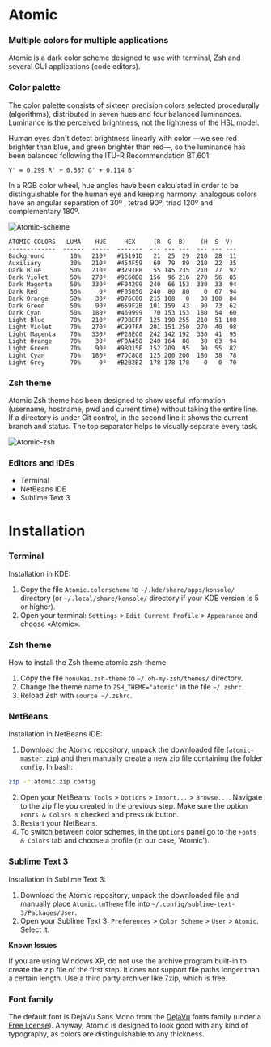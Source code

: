 # Atomic
### Multiple colors for multiple applications

Atomic is a dark color scheme designed to use with terminal, Zsh and several GUI applications (code editors).

### Color palette

The color palette consists of sixteen precision colors selected procedurally (algorithms), distributed in seven hues and four balanced luminances. Luminance is the perceived brightness, not the lightness of the HSL model.

Human eyes don't detect brightness linearly with color —we see red brighter than blue, and green brighter than red—, so the luminance has been balanced following the ITU-R Recommendation BT.601:

`Y' = 0.299 R' + 0.587 G' + 0.114 B'`

In a RGB color wheel, hue angles have been calculated in order to be distinguishable for the human eye and keeping harmony: analogous colors have an angular separation of 30º , tetrad 90º, triad 120º and complementary 180º. 

![Atomic-scheme](https://github.com/gerardbm/Atomic/blob/master/img/atomic-scheme.png)

```
ATOMIC COLORS   LUMA    HUE     HEX     (R  G  B)    (H  S  V)
-------------  ------  -----  -------  --- --- ---  --- --- ---
Background       10%   210º   #15191D   21  25  29  210  28  11
Auxiliary        30%   210º   #454F59   69  79  89  210  22  35
Dark Blue        50%   210º   #3791EB   55 145 235  210  77  92
Dark Violet      50%   270º   #9C60D8  156  96 216  270  56  85
Dark Magenta     50%   330º   #F04299  240  66 153  330  33  94
Dark Red         50%     0º   #F05050  240  80  80    0  67  94
Dark Orange      50%    30º   #D76C00  215 108   0   30 100  84
Dark Green       50%    90º   #659F2B  101 159  43   90  73  62
Dark Cyan        50%   180º   #469999   70 153 153  180  54  60
Light Blue       70%   210º   #7DBEFF  125 190 255  210  51 100
Light Violet     70%   270º   #C997FA  201 151 250  270  40  98
Light Magenta    70%   330º   #F28EC0  242 142 192  330  41  95
Light Orange     70%    30º   #F0A458  240 164  88   30  63  94
Light Green      70%    90º   #98D15F  152 209  95   90  55  82
Light Cyan       70%   180º   #7DC8C8  125 200 200  180  38  78
Light Grey       70%     0º   #B2B2B2  178 178 178    0   0  70
```

### Zsh theme

Atomic Zsh theme has been designed to show useful information (username, hostname, pwd and current time) without taking the entire line. If a directory is under Git control, in the second line it shows the current branch and status. The top separator helps to visually separate every task.

![Atomic-zsh](https://github.com/gerardbm/Atomic/blob/master/img/prompt-zsh.png)

### Editors and IDEs

- Terminal
- NetBeans IDE
- Sublime Text 3

# Installation
### Terminal

Installation in KDE:

1. Copy the file `Atomic.colorscheme` to `~/.kde/share/apps/konsole/` directory (or `~/.local/share/konsole/` directory if your KDE version is 5 or higher).
2. Open your terminal: `Settings` > `Edit Current Profile` > `Appearance` and choose «Atomic».

### Zsh theme

How to install the Zsh theme atomic.zsh-theme

1. Copy the file `honukai.zsh-theme` to `~/.oh-my-zsh/themes/` directory.
2. Change the theme name to `ZSH_THEME="atomic"` in the file `~/.zshrc`.
3. Reload Zsh with `source ~/.zshrc`.

### NetBeans

Installation in NetBeans IDE:

1. Download the Atomic repository, unpack the downloaded file (`atomic-master.zip`) and then manually create a new zip file containing the folder `config`. In bash:
```bash
zip -r atomic.zip config
```
2. Open your NetBeans: `Tools` > `Options` > `Import...` > `Browse...`. Navigate to the zip file you created in the previous step. Make sure the option `Fonts & Colors` is checked and press `Ok` button.
3. Restart your NetBeans.
4. To switch between color schemes, in the `Options` panel go to the `Fonts & Colors` tab and choose a profile (in our case, 'Atomic').

### Sublime Text 3

Installation in Sublime Text 3:

1. Download the Atomic repository, unpack the downloaded file and manually place `Atomic.tmTheme` file into `~/.config/sublime-text-3/Packages/User`.
2. Open your Sublime Text 3: `Preferences` > `Color Scheme` > `User` > `Atomic`. Select it.

**Known Issues** 

If you are using Windows XP, do not use the archive program built-in to create the zip file of the first step. It does not support file paths longer than a certain length. Use a third party archiver like 7zip, which is free.

### Font family

The default font is DejaVu Sans Mono from the [DejaVu](http://dejavu-fonts.org) fonts family (under a [Free license](http://dejavu-fonts.org/wiki/License)). Anyway, Atomic is designed to look good with any kind of typography, as colors are distinguishable to any thickness.
